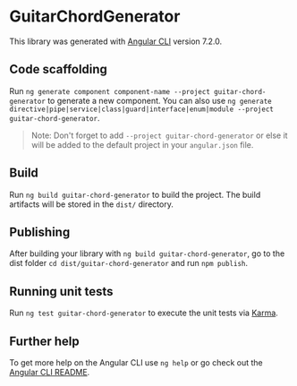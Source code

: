 # GuitarChordGenerator

This library was generated with [Angular CLI](https://github.com/angular/angular-cli) version 7.2.0.

## Code scaffolding

Run `ng generate component component-name --project guitar-chord-generator` to generate a new component. You can also use `ng generate directive|pipe|service|class|guard|interface|enum|module --project guitar-chord-generator`.
> Note: Don't forget to add `--project guitar-chord-generator` or else it will be added to the default project in your `angular.json` file. 

## Build

Run `ng build guitar-chord-generator` to build the project. The build artifacts will be stored in the `dist/` directory.

## Publishing

After building your library with `ng build guitar-chord-generator`, go to the dist folder `cd dist/guitar-chord-generator` and run `npm publish`.

## Running unit tests

Run `ng test guitar-chord-generator` to execute the unit tests via [Karma](https://karma-runner.github.io).

## Further help

To get more help on the Angular CLI use `ng help` or go check out the [Angular CLI README](https://github.com/angular/angular-cli/blob/master/README.md).
